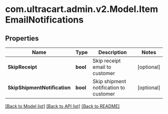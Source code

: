 
# com.ultracart.admin.v2.Model.ItemEmailNotifications

## Properties

Name | Type | Description | Notes
------------ | ------------- | ------------- | -------------
**SkipReceipt** | **bool** | Skip receipt email to customer | [optional] 
**SkipShipmentNotification** | **bool** | Skip shipment notification to customer | [optional] 

[[Back to Model list]](../README.md#documentation-for-models)
[[Back to API list]](../README.md#documentation-for-api-endpoints)
[[Back to README]](../README.md)

